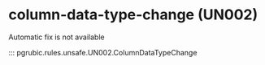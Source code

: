 # column-data-type-change (UN002)

Automatic fix is not available

::: pgrubic.rules.unsafe.UN002.ColumnDataTypeChange

